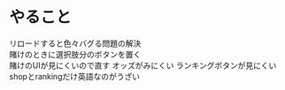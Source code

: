 # やること
リロードすると色々バグる問題の解決  
賭けのときに選択肢分のボタンを置く  
賭けのUIが見にくいので直す
オッズがみにくい
ランキングボタンが見にくい
shopとrankingだけ英語なのがうざい  

